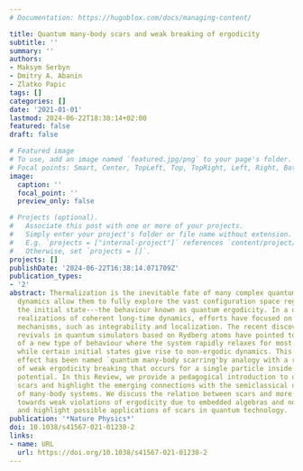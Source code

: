 ```yaml
---
# Documentation: https://hugoblox.com/docs/managing-content/

title: Quantum many-body scars and weak breaking of ergodicity
subtitle: ''
summary: ''
authors:
- Maksym Serbyn
- Dmitry A. Abanin
- Zlatko Papic
tags: []
categories: []
date: '2021-01-01'
lastmod: 2024-06-22T18:38:14+02:00
featured: false
draft: false

# Featured image
# To use, add an image named `featured.jpg/png` to your page's folder.
# Focal points: Smart, Center, TopLeft, Top, TopRight, Left, Right, BottomLeft, Bottom, BottomRight.
image:
  caption: ''
  focal_point: ''
  preview_only: false

# Projects (optional).
#   Associate this post with one or more of your projects.
#   Simply enter your project's folder or file name without extension.
#   E.g. `projects = ["internal-project"]` references `content/project/deep-learning/index.md`.
#   Otherwise, set `projects = []`.
projects: []
publishDate: '2024-06-22T16:38:14.071709Z'
publication_types:
- '2'
abstract: Thermalization is the inevitable fate of many complex quantum systems, whose
  dynamics allow them to fully explore the vast configuration space regardless of
  the initial state---the behaviour known as quantum ergodicity. In a quest for experimental
  realizations of coherent long-time dynamics, efforts have focused on ergodicity-breaking
  mechanisms, such as integrability and localization. The recent discovery of persistent
  revivals in quantum simulators based on Rydberg atoms have pointed to the existence
  of a new type of behaviour where the system rapidly relaxes for most initial conditions,
  while certain initial states give rise to non-ergodic dynamics. This collective
  effect has been named `quantum many-body scarring'by analogy with a related form
  of weak ergodicity breaking that occurs for a single particle inside a stadium billiard
  potential. In this Review, we provide a pedagogical introduction to quantum many-body
  scars and highlight the emerging connections with the semiclassical quantization
  of many-body systems. We discuss the relation between scars and more general routes
  towards weak violations of ergodicity due to embedded algebras and non-thermal eigenstates,
  and highlight possible applications of scars in quantum technology.
publication: '*Nature Physics*'
doi: 10.1038/s41567-021-01230-2
links:
- name: URL
  url: https://doi.org/10.1038/s41567-021-01230-2
---
```

